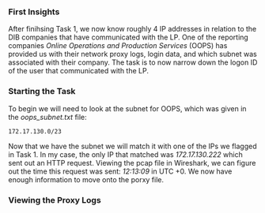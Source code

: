 ### First Insights

After finihsing Task 1, we now know roughly 4 IP addresses in relation to the DIB companies that have communicated with the LP. One of the reporting companies *Online Operations and Production Services* (OOPS) has provided us with their network proxy logs, login data, and which subnet was associated with their company. The task is to now narrow down the logon ID of the user that communicated with the LP.

### Starting the Task

To begin we will need to look at the subnet for OOPS, which was given in the *oops_subnet.txt* file:

```
172.17.130.0/23
```

Now that we have the subnet we will match it with one of the IPs we flagged in Task 1. In my case, the only IP that matched was *172.17.130.222* which sent out an HTTP request. Viewing the pcap file in Wireshark, we can figure out the time this request was sent: *12:13:09* in UTC +0. We now have enough information to move onto the porxy file.

### Viewing the Proxy Logs
